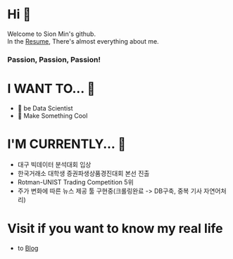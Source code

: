 # Hi 👋
Welcome to Sion Min's github.  
In the [Resume](Resume.html), There's almost everything about me.
### Passion, Passion, Passion!

# I WANT TO... 🔭
- 🤖 be Data Scientist
- 🤩 Make Something Cool

# I'M CURRENTLY... 🌱
- 대구 빅데이터 분석대회 입상
- 한국거래소 대학생 증권파생상품경진대회 본선 진출
- Rotman-UNIST Trading Competition 5위
- 주가 변화에 따른 뉴스 제공 툴 구현중(크롤링완료 -> DB구축, 중복 기사 자연어처리)

# Visit if you want to know my real life
- to [Blog](https://blog.naver.com/sioniasak)

